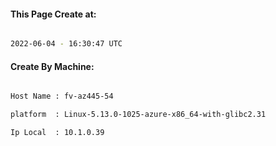 
   
#### This Page Create at:

```bash

2022-06-04 - 16:30:47 UTC

```

#### Create By Machine:

```bash

Host Name : fv-az445-54

platform  : Linux-5.13.0-1025-azure-x86_64-with-glibc2.31

Ip Local  : 10.1.0.39

```

